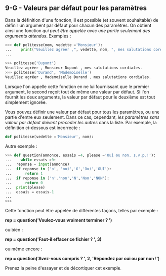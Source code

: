 ## 9-G - Valeurs par défaut pour les paramètres

Dans la définition d'une fonction, il est possible (et souvent
souhaitable) de définir un argument par défaut pour chacun des
paramètres. On obtient ainsi une fonction *qui peut être appelée avec
une partie seulement des arguments attendus*. Exemples :



```python
>>> def politesse(nom, vedette ='Monsieur'):
...    print("Veuillez agréer ,", vedette, nom, ", mes salutations cordiales.")
...
 
>>> politesse('Dupont')
Veuillez agréer , Monsieur Dupont , mes salutations cordiales.
>>> politesse('Durand', 'Mademoiselle')
Veuillez agréer , Mademoiselle Durand , mes salutations cordiales.
```



Lorsque l'on appelle cette fonction en ne lui fournissant que le premier
argument, le second reçoit tout de même une valeur par défaut. Si l'on
fournit les deux arguments, la valeur par défaut pour le deuxième est
tout simplement ignorée.

Vous pouvez définir une valeur par défaut pour tous les paramètres, ou
une partie d'entre eux seulement. Dans ce cas, cependant, *les
paramètres sans valeur par défaut doivent précéder les autres* dans la
liste. Par exemple, la définition ci-dessous est incorrecte :



```python
def politesse(vedette ='Monsieur', nom):
```



Autre exemple :



```python
>>> def question(annonce, essais =4, please ='Oui ou non, s.v.p.!'):
...    while essais >0:
...	 reponse = input(annonce)
...	 if reponse in ('o', 'oui','O','Oui','OUI'):
...	     return 1
...	 if reponse in ('n','non','N','Non','NON'):
...	     return 0
...	 print(please)
...	 essais = essais-1
...
>>>
```



Cette fonction peut être appelée de différentes façons, telles par
exemple :

**rep = question('Voulez-vous
vraiment terminer ? ')**

ou bien :

**rep = question('Faut-il
effacer ce fichier ? ', 3)**

ou même encore :

**rep = question('Avez-vous
compris ? ', 2, 'Répondez par
oui ou par non !')**

Prenez la peine d'essayer et de décortiquer cet exemple.

